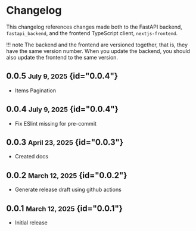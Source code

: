 # Changelog

This changelog references changes made both to the FastAPI backend, `fastapi_backend`, and the
frontend TypeScript client, `nextjs-frontend`.

!!! note
    The backend and the frontend are versioned together, that is, they have the same version number.
    When you update the backend, you should also update the frontend to the same version.

## 0.0.5 <small>July 9, 2025</small> {id="0.0.4"}

- Items Pagination

## 0.0.4 <small>July 9, 2025</small> {id="0.0.4"}

- Fix ESlint missing for pre-commit

## 0.0.3 <small>April 23, 2025</small> {id="0.0.3"}

- Created docs

## 0.0.2 <small>March 12, 2025</small> {id="0.0.2"}

- Generate release draft using github actions

## 0.0.1 <small>March 12, 2025</small> {id="0.0.1"}

- Initial release
